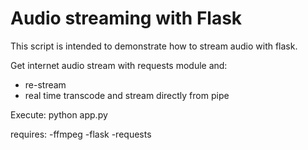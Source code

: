 # Audio streaming with Flask

This script is intended to demonstrate how to stream audio with flask.

Get internet audio stream with requests module and:
* re-stream
* real time transcode and stream directly from pipe

Execute: python app.py

requires:
-ffmpeg
-flask
-requests

